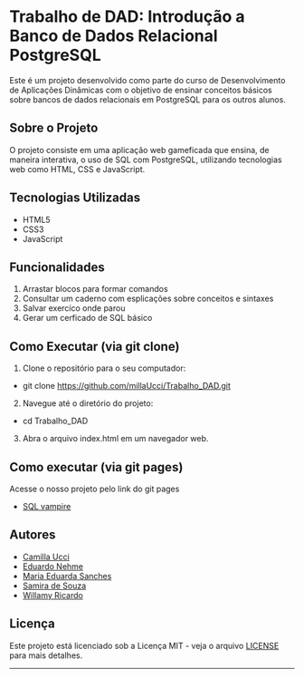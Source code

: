 # Trabalho de DAD: Introdução a Banco de Dados Relacional PostgreSQL

Este é um projeto desenvolvido como parte do curso de Desenvolvimento de Aplicações Dinâmicas com o objetivo de ensinar conceitos básicos sobre bancos de dados relacionais em PostgreSQL para os outros alunos.

## Sobre o Projeto

O projeto consiste em uma aplicação web gameficada que ensina, de maneira interativa, o uso de SQL com PostgreSQL, utilizando tecnologias web como HTML, CSS e JavaScript.

## Tecnologias Utilizadas

- HTML5
- CSS3
- JavaScript

## Funcionalidades

1. Arrastar blocos para formar comandos
2. Consultar um caderno com esplicações sobre conceitos e sintaxes
3. Salvar exercíco onde parou
4. Gerar um cerficado de SQL básico

## Como Executar (via git clone)

1. Clone o repositório para o seu computador:


- git clone https://github.com/millaUcci/Trabalho_DAD.git


2. Navegue até o diretório do projeto:


- cd Trabalho_DAD


3. Abra o arquivo index.html em um navegador web.

## Como executar (via git pages)
Acesse o nosso projeto pelo link do git pages
- [SQL vampire](https://millaUcci.github.io/Trabalho_DAD)


## Autores

- [Camilla Ucci](https://github.com/millaUcci)
- [Eduardo Nehme](https://github.com/EduardoNehmeSS)
- [Maria Eduarda Sanches](https://github.com/MariaMsschs)
- [Samira de Souza](https://github.com/SamiraSouza07)
- [Willamy Ricardo](https://github.com/Vigamy)

## Licença

Este projeto está licenciado sob a Licença MIT - veja o arquivo [LICENSE](LICENSE) para mais detalhes.

---
